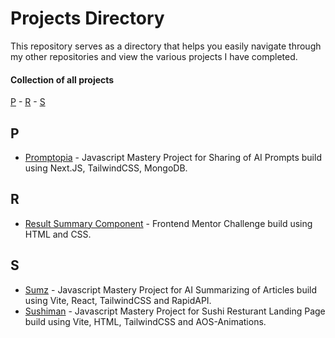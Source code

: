 # Projects Directory
This repository serves as a directory that helps you easily navigate through my other repositories and view the various projects I have completed.

#### Collection of all projects 

[P](#p) - [R](#r) - [S](#s)


## P <a id="p"></a>
- <a href="https://github.com/Parth3716/promptopia-jsm">Promptopia<a/> - Javascript Mastery Project for Sharing of AI Prompts build using Next.JS, TailwindCSS, MongoDB.

## R <a id="r"></a>
- <a href="https://github.com/Parth3716/results-summary-component-frontendmentor">Result Summary Component<a/> - Frontend Mentor Challenge build using HTML and CSS.

## S <a id="s"></a>
- <a href="https://github.com/Parth3716/sumz-jsm">Sumz<a/> - Javascript Mastery Project for AI Summarizing of Articles build using Vite, React, TailwindCSS and RapidAPI.
- <a href="https://github.com/Parth3716/sushiman-jsm">Sushiman<a/> - Javascript Mastery Project for Sushi Resturant Landing Page build using Vite, HTML, TailwindCSS and AOS-Animations.
